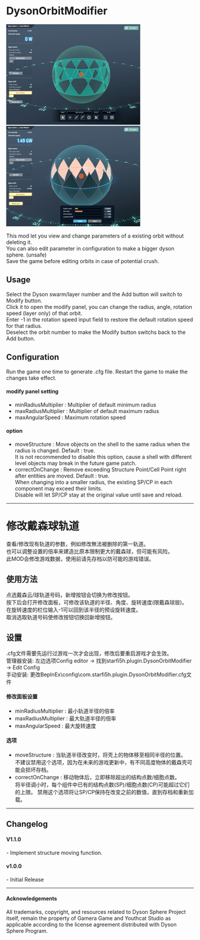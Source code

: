 # DysonOrbitModifier

![DysonOrbitModifier Demo 1](https://github.com/starfi5h/DSP_Mod/blob/master/DysonOrbitModifier/demo2.gif?raw=true)
![DysonOrbitModifier Demo 2](https://github.com/starfi5h/DSP_Mod/blob/master/DysonOrbitModifier/demo3.gif?raw=true)

This mod let you view and change parameters of a existing orbit without deleting it.  
You can also edit parameter in configuration to make a bigger dyson sphere. (unsafe)  
Save the game before editing orbits in case of potential crush.  


## Usage


Select the Dyson swarm/layer number and the Add button will switch to Modify button.  
Click it to open the modify panel, you can change the radius, angle, rotation speed (layer only) of that orbit.  
Enter -1 in the rotation speed input field to restore the default rotation speed for that radius.  
Deselect the orbit number to make the Modify button switchs back to the Add button.  

## Configuration

Run the game one time to generate .cfg file. Restart the game to make the changes take effect.


####   modify panel setting
- minRadiusMultiplier : Multiplier of default minimum radius
- maxRadiusMultiplier : Multiplier of default maximum radius
- maxAngularSpeed : Maximum rotation speed

####   option
- moveStructure : Move objects on the shell to the same radius when the radius is changed. Default : true.  
  It is not recommended to disable this option,  cause a shell with different level objects may break in the future game patch.
- correctOnChange : Remove exceeding Structure Point/Cell Point right after entities are moved. Default : true.  
  When changing into a smaller radius, the existing SP/CP in each component may exceed their limits.  
  Disable will let SP/CP stay at the original value until save and reload.

----
# 修改戴森球轨道

查看/修改现有轨道的参数，例如修改無法被删除的第一轨道。  
也可以调整设置的倍率来建造比原本限制更大的戴森球，但可能有风险。  
此MOD会修改游戏数据，使用前请先存档以防可能的游戏错误。  

## 使用方法

点选戴森云/球轨道号码，新增按钮会切换为修改按钮。  
按下后会打开修改面板，可修改该轨道的半径、角度、旋转速度(限戴森球层)。  
在旋转速度的栏位输入-1可以回到该半径的预设旋转速度。  
取消选取轨道号码使修改按钮切换回新增按钮。  

## 设置

.cfg文件需要先运行过游戏一次才会出现，修改后要重启游戏才会生效。  
管理器安装: 左边选项Config editor -> 找到starfi5h.plugin.DysonOrbitModifier -> Edit Config  
手动安装: 更改BepInEx\config\com.starfi5h.plugin.DysonOrbitModifier.cfg文件 

####   修改面板设置
- minRadiusMultiplier : 最小轨道半径的倍率
- maxRadiusMultiplier : 最大轨道半径的倍率
- maxAngularSpeed : 最大旋转速度

####   选项
- moveStructure : 当轨道半径改变时，将壳上的物体移至相同半径的位置。  
  不建议禁用这个选项，因为在未来的游戏更新中，有不同高度物体的戴森壳可能会损坏存档。
- correctOnChange : 移动物体后，立即移除超出的结构点数/细胞点数。  
  将半径调小时，每个组件中已有的结构点数(SP)/细胞点数(CP)可能超过它们的上限。
  禁用这个选项将让SP/CP保持在改变之前的数值，直到存档和重新加载。
 

----

## Changelog

#### V1.1.0
\- Implement structure moving function.

#### v1.0.0  
\- Initial Release  

----

#### Acknowledgements
All trademarks, copyright, and resources related to Dyson Sphere Project itself, remain the property of Gamera Game and Youthcat Studio as applicable according to the license agreement distributed with Dyson Sphere Program.